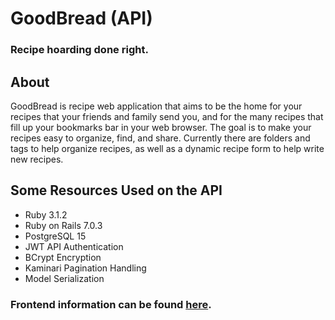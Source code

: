 # GoodBread (API)
### Recipe hoarding done right.

## About
GoodBread is recipe web application that aims to be the home for your recipes that your friends and family send you, and for the many recipes that fill up your bookmarks bar in your web browser. The goal is to make your recipes easy to organize, find, and share. Currently there are folders and tags to help organize recipes, as well as a dynamic recipe form to help write new recipes.

## Some Resources Used on the API
* Ruby 3.1.2
* Ruby on Rails 7.0.3
* PostgreSQL 15
* JWT API Authentication
* BCrypt Encryption
* Kaminari Pagination Handling
* Model Serialization

### Frontend information can be found [here](https://github.com/Rmiverson/goodbread).
